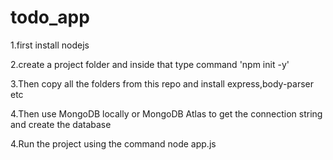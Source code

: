 # todo_app

1.first install nodejs

2.create a project folder and inside that type command 'npm init -y'

3.Then copy all the folders from this repo and install express,body-parser etc

4.Then use MongoDB locally or MongoDB Atlas to get the connection string and create the database

4.Run the project using the command node app.js
